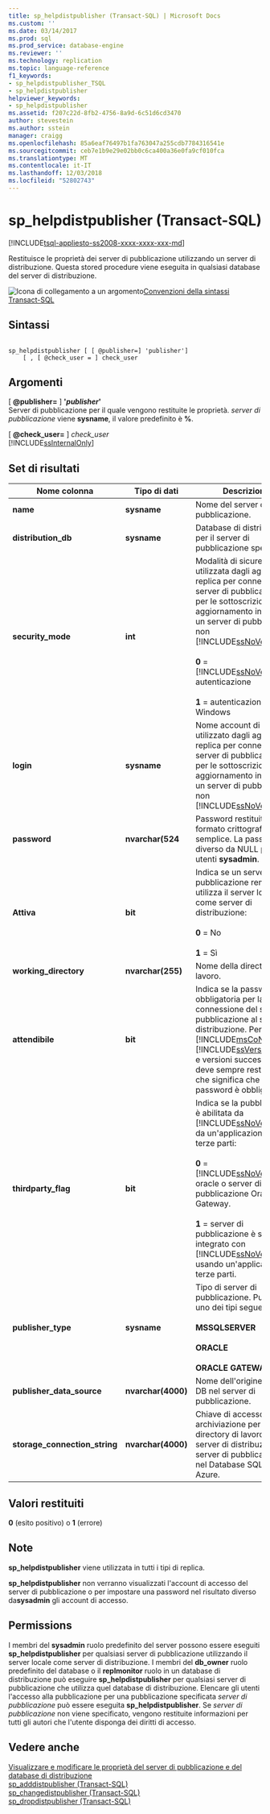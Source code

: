 ```yaml
---
title: sp_helpdistpublisher (Transact-SQL) | Microsoft Docs
ms.custom: ''
ms.date: 03/14/2017
ms.prod: sql
ms.prod_service: database-engine
ms.reviewer: ''
ms.technology: replication
ms.topic: language-reference
f1_keywords:
- sp_helpdistpublisher_TSQL
- sp_helpdistpublisher
helpviewer_keywords:
- sp_helpdistpublisher
ms.assetid: f207c22d-8fb2-4756-8a9d-6c51d6cd3470
author: stevestein
ms.author: sstein
manager: craigg
ms.openlocfilehash: 85a6eaf76497b1fa763047a255cdb7784316541e
ms.sourcegitcommit: ceb7e1b9e29e02bb0c6ca400a36e0fa9cf010fca
ms.translationtype: MT
ms.contentlocale: it-IT
ms.lasthandoff: 12/03/2018
ms.locfileid: "52802743"
---
```

# <a name="sphelpdistpublisher-transact-sql"></a>sp_helpdistpublisher (Transact-SQL)
[!INCLUDE[tsql-appliesto-ss2008-xxxx-xxxx-xxx-md](../../includes/tsql-appliesto-ss2008-xxxx-xxxx-xxx-md.md)]

  Restituisce le proprietà dei server di pubblicazione utilizzando un server di distribuzione. Questa stored procedure viene eseguita in qualsiasi database del server di distribuzione.  
  
 ![Icona di collegamento a un argomento](../../database-engine/configure-windows/media/topic-link.gif "Icona di collegamento a un argomento")[Convenzioni della sintassi Transact-SQL](../../t-sql/language-elements/transact-sql-syntax-conventions-transact-sql.md)  
  
## <a name="syntax"></a>Sintassi  
  
```  
  
sp_helpdistpublisher [ [ @publisher=] 'publisher']   
    [ , [ @check_user = ] check_user  
```  
  
## <a name="arguments"></a>Argomenti  
 [  **@publisher=** ] **'***publisher***'**  
 Server di pubblicazione per il quale vengono restituite le proprietà. *server di pubblicazione* viene **sysname**, il valore predefinito è **%**.  
  
 [  **@check_user=** ] *check_user*  
 [!INCLUDE[ssInternalOnly](../../includes/ssinternalonly-md.md)]  
  
## <a name="result-sets"></a>Set di risultati  
  
|Nome colonna|Tipo di dati|Descrizione|  
|-----------------|---------------|-----------------|  
|**name**|**sysname**|Nome del server di pubblicazione.|  
|**distribution_db**|**sysname**|Database di distribuzione per il server di pubblicazione specificato.|  
|**security_mode**|**int**|Modalità di sicurezza utilizzata dagli agenti di replica per connettersi al server di pubblicazione per le sottoscrizioni ad aggiornamento in coda o a un server di pubblicazione non [!INCLUDE[ssNoVersion](../../includes/ssnoversion-md.md)].<br /><br /> **0**  =  [!INCLUDE[ssNoVersion](../../includes/ssnoversion-md.md)] autenticazione<br /><br /> **1** = autenticazione di Windows|  
|**login**|**sysname**|Nome account di accesso utilizzato dagli agenti di replica per connettersi al server di pubblicazione per le sottoscrizioni ad aggiornamento in coda o a un server di pubblicazione non [!INCLUDE[ssNoVersion](../../includes/ssnoversion-md.md)].|  
|**password**|**nvarchar(524**|Password restituita in formato crittografato semplice. La password è diverso da NULL per gli utenti **sysadmin**.|  
|**Attiva**|**bit**|Indica se un server di pubblicazione remoto utilizza il server locale come server di distribuzione:<br /><br /> **0** = No<br /><br /> **1** = Sì|  
|**working_directory**|**nvarchar(255)**|Nome della directory di lavoro.|  
|**attendibile**|**bit**|Indica se la password è obbligatoria per la connessione del server di pubblicazione al server di distribuzione. Per la [!INCLUDE[msCoName](../../includes/msconame-md.md)] [!INCLUDE[ssVersion2005](../../includes/ssversion2005-md.md)] e versioni successive, deve sempre restituire **0**, il che significa che la password è obbligatoria.|  
|**thirdparty_flag**|**bit**|Indica se la pubblicazione è abilitata da [!INCLUDE[ssNoVersion](../../includes/ssnoversion-md.md)] o da un'applicazione di terze parti:<br /><br /> **0** = [!INCLUDE[ssNoVersion](../../includes/ssnoversion-md.md)], oracle o server di pubblicazione Oracle Gateway.<br /><br /> **1** = server di pubblicazione è stato integrato con [!INCLUDE[ssNoVersion](../../includes/ssnoversion-md.md)] usando un'applicazione di terze parti.|  
|**publisher_type**|**sysname**|Tipo di server di pubblicazione. Può essere uno dei tipi seguenti:<br /><br /> **MSSQLSERVER**<br /><br /> **ORACLE**<br /><br /> **ORACLE GATEWAY**|  
|**publisher_data_source**|**nvarchar(4000)**|Nome dell'origine dati OLE DB nel server di pubblicazione.|  
|**storage_connection_string**|**nvarchar(4000)**|Chiave di accesso di archiviazione per la directory di lavoro quando server di distribuzione o server di pubblicazione nel Database SQL di Azure.|  
  
## <a name="return-code-values"></a>Valori restituiti  
 **0** (esito positivo) o **1** (errore)  
  
## <a name="remarks"></a>Note  
 **sp_helpdistpublisher** viene utilizzata in tutti i tipi di replica.  
  
 **sp_helpdistpublisher** non verranno visualizzati l'account di accesso del server di pubblicazione o per impostare una password nel risultato diverso da**sysadmin** gli account di accesso.  
  
## <a name="permissions"></a>Permissions  
 I membri del **sysadmin** ruolo predefinito del server possono essere eseguiti **sp_helpdistpublisher** per qualsiasi server di pubblicazione utilizzando il server locale come server di distribuzione. I membri del **db_owner** ruolo predefinito del database o il **replmonitor** ruolo in un database di distribuzione può eseguire **sp_helpdistpublisher** per qualsiasi server di pubblicazione che utilizza quel database di distribuzione. Elencare gli utenti l'accesso alla pubblicazione per una pubblicazione specificata *server di pubblicazione* può essere eseguita **sp_helpdistpublisher**. Se *server di pubblicazione* non viene specificato, vengono restituite informazioni per tutti gli autori che l'utente disponga dei diritti di accesso.  
  
## <a name="see-also"></a>Vedere anche  
 [Visualizzare e modificare le proprietà del server di pubblicazione e del database di distribuzione](../../relational-databases/replication/view-and-modify-distributor-and-publisher-properties.md)   
 [sp_adddistpublisher &#40;Transact-SQL&#41;](../../relational-databases/system-stored-procedures/sp-adddistpublisher-transact-sql.md)   
 [sp_changedistpublisher &#40;Transact-SQL&#41;](../../relational-databases/system-stored-procedures/sp-changedistpublisher-transact-sql.md)   
 [sp_dropdistpublisher &#40;Transact-SQL&#41;](../../relational-databases/system-stored-procedures/sp-dropdistpublisher-transact-sql.md)  
  
  
